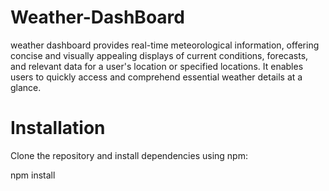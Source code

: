 # Weather-DashBoard
weather dashboard provides real-time meteorological information, offering concise and visually appealing displays of current conditions, forecasts, and relevant data for a user's location or specified locations. It enables users to quickly access and comprehend essential weather details at a glance.

# Installation
Clone the repository and install dependencies using npm:

npm install
